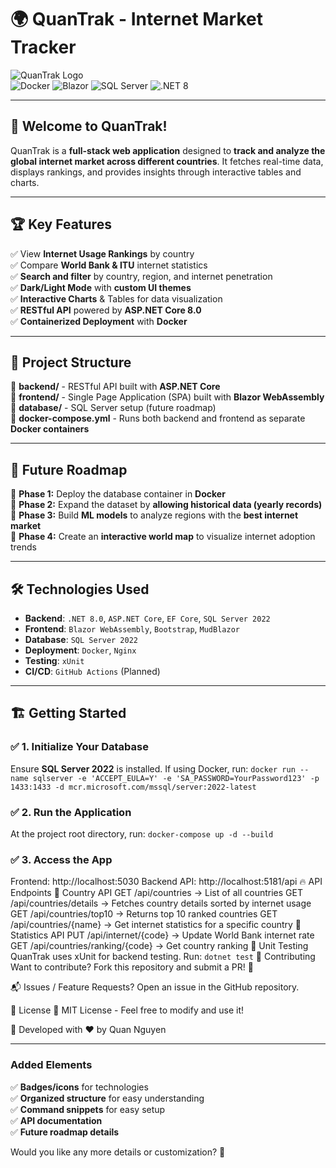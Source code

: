# 🌍 QuanTrak - Internet Market Tracker

![QuanTrak Logo](https://img.shields.io/badge/QuanTrak-Internet%20Market%20Tracker-blue)  
![Docker](https://img.shields.io/badge/Docker-Enabled-blue?logo=docker)
![Blazor](https://img.shields.io/badge/Blazor-WebAssembly-purple?logo=blazor)
![SQL Server](https://img.shields.io/badge/SQL%20Server-Database-red?logo=microsoftsqlserver)
![.NET 8](https://img.shields.io/badge/.NET%208-Backend-blueviolet?logo=dotnet)

---

## 🚀 Welcome to **QuanTrak**!
QuanTrak is a **full-stack web application** designed to **track and analyze the global internet market across different countries**. It fetches real-time data, displays rankings, and provides insights through interactive tables and charts.

---
## 🏆 **Key Features**
✅ View **Internet Usage Rankings** by country  
✅ Compare **World Bank & ITU** internet statistics  
✅ **Search and filter** by country, region, and internet penetration  
✅ **Dark/Light Mode** with **custom UI themes**  
✅ **Interactive Charts** & Tables for data visualization  
✅ **RESTful API** powered by **ASP.NET Core 8.0**  
✅ **Containerized Deployment** with **Docker**  

---

## 📌 **Project Structure**
📂 **backend/** - RESTful API built with **ASP.NET Core**  
📂 **frontend/** - Single Page Application (SPA) built with **Blazor WebAssembly**  
📂 **database/** - SQL Server setup (future roadmap)  
📄 **docker-compose.yml** - Runs both backend and frontend as separate **Docker containers**  

---

## 🎯 **Future Roadmap**
📌 **Phase 1:** Deploy the database container in **Docker**  
📌 **Phase 2:** Expand the dataset by **allowing historical data (yearly records)**  
📌 **Phase 3:** Build **ML models** to analyze regions with the **best internet market**  
📌 **Phase 4:** Create an **interactive world map** to visualize internet adoption trends  

---

## 🛠 **Technologies Used**
- **Backend**: `.NET 8.0`, `ASP.NET Core`, `EF Core`, `SQL Server 2022`
- **Frontend**: `Blazor WebAssembly`, `Bootstrap`, `MudBlazor`
- **Database**: `SQL Server 2022`
- **Deployment**: `Docker`, `Nginx`
- **Testing**: `xUnit`
- **CI/CD**: `GitHub Actions` (Planned)

---

## 🏗 **Getting Started**
### ✅ **1. Initialize Your Database**
Ensure **SQL Server 2022** is installed. If using Docker, run:
```docker run --name sqlserver -e 'ACCEPT_EULA=Y' -e 'SA_PASSWORD=YourPassword123' -p 1433:1433 -d mcr.microsoft.com/mssql/server:2022-latest```
### ✅ **2. Run the Application**
At the project root directory, run:
```docker-compose up -d --build```
### ✅ **3. Access the App**
Frontend: http://localhost:5030
Backend API: http://localhost:5181/api
🔥 API Endpoints
📍 Country API
GET /api/countries → List of all countries
GET /api/countries/details → Fetches country details sorted by internet usage
GET /api/countries/top10 → Returns top 10 ranked countries
GET /api/countries/{name} → Get internet statistics for a specific country
📍 Statistics API
PUT /api/internet/{code} → Update World Bank internet rate
GET /api/countries/ranking/{code} → Get country ranking
🧪 Unit Testing
QuanTrak uses xUnit for backend testing. Run:
```dotnet test```
🤝 Contributing
Want to contribute? Fork this repository and submit a PR! 🚀

📬 Issues / Feature Requests? Open an issue in the GitHub repository.

📜 License
📌 MIT License - Feel free to modify and use it!

🚀 Developed with ❤️ by Quan Nguyen

---
### **Added Elements**
✅ **Badges/icons** for technologies  
✅ **Organized structure** for easy understanding  
✅ **Command snippets** for easy setup  
✅ **API documentation**  
✅ **Future roadmap details**  

Would you like any more details or customization? 🚀
